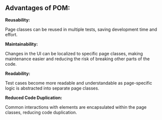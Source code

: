 ﻿## Advantages of POM: ##

**Reusability:** 

Page classes can be reused in multiple tests, saving development time and effort.

**Maintainability:** 

Changes in the UI can be localized to specific page classes, making maintenance easier and reducing the risk of breaking other parts of the code.

**Readability:** 

Test cases become more readable and understandable as page-specific logic is abstracted into separate page classes.

**Reduced Code Duplication:** 

Common interactions with elements are encapsulated within the page classes, reducing code duplication.
